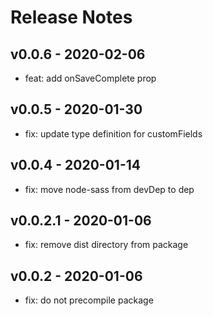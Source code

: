 # Release Notes

## v0.0.6 - 2020-02-06
* feat: add onSaveComplete prop

## v0.0.5 - 2020-01-30
* fix: update type definition for customFields

## v0.0.4 - 2020-01-14
* fix: move node-sass from devDep to dep

## v0.0.2.1 - 2020-01-06
* fix: remove dist directory from package

## v0.0.2 - 2020-01-06
* fix: do not precompile package
